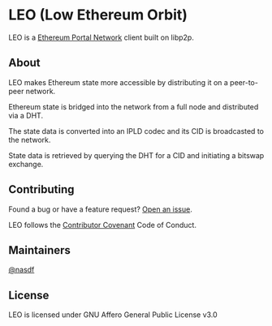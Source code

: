 # LEO (Low Ethereum Orbit)

LEO is a [Ethereum Portal Network](https://github.com/ethereum/portal-network-specs) client built on libp2p.

## About

LEO makes Ethereum state more accessible by distributing it on a peer-to-peer network.

Ethereum state is bridged into the network from a full node and distributed via a DHT.

The state data is converted into an IPLD codec and its CID is broadcasted to the network.

State data is retrieved by querying the DHT for a CID and initiating a bitswap exchange.

## Contributing

Found a bug or have a feature request? [Open an issue](https://github.com/valist-io/leo/issues/new).

LEO follows the [Contributor Covenant](https://www.contributor-covenant.org/version/2/1/code_of_conduct/) Code of Conduct.

## Maintainers

[@nasdf](https://github.com/nasdf)

## License

LEO is licensed under GNU Affero General Public License v3.0
